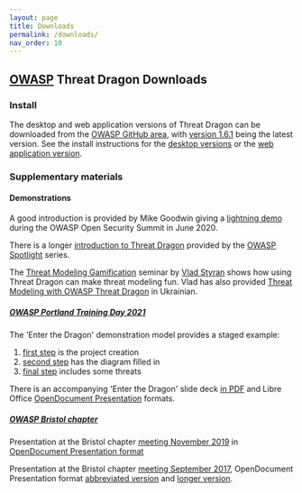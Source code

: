 ```yaml
---
layout: page
title: Downloads
permalink: /downloads/
nav_order: 10
---
```


## [OWASP](https://www.owasp.org) Threat Dragon Downloads

### Install
The desktop and web application versions of Threat Dragon can be downloaded from the
[OWASP GitHub area](https://github.com/OWASP/threat-dragon/releases),
with [version 1.6.1](https://github.com/OWASP/threat-dragon/releases/tag/v1.6.1) being the latest version.
See the install instructions for the [desktop versions](/install-desktop/)
or the [web application version](/install-webapp/).

### Supplementary materials

#### Demonstrations
A good introduction is provided by Mike Goodwin giving a
[lightning demo](https://youtu.be/n6JGcZGFq5o) during the OWASP Open Security Summit in June 2020.

There is a longer [introduction  to Threat Dragon](https://www.youtube.com/watch?v=hUOAoc6QGJo) provided by
the [OWASP Spotlight](https://www.youtube.com/playlist?list=PLUKo5k_oSrfOTl27gUmk2o-NBKvkTGw0T) series.

The [Threat Modeling Gamification](https://www.youtube.com/watch?v=u2tmLrwv-nc) seminar
by [Vlad Styran](mailto:vlad.styran@owasp.org) shows how using Threat Dragon can make threat modeling fun.
Vlad has also provided [Threat Modeling with OWASP Threat Dragon](https://www.youtube.com/watch?v=ebTyyZuIgqI)
in Ukrainian.

##### [OWASP Portland Training Day 2021](https://owasp.org/www-revent-portland-training-day/)
The 'Enter the Dragon' demonstration model provides a staged example:

1. [first step](/public/downloads/enter-the-dragon-1.json) is the project creation
2. [second step](/public/downloads/enter-the-dragon-2.json) has the diagram filled in
3. [final step](/public/downloads/enter-the-dragon-3.json) includes some threats

There is an accompanying 'Enter the Dragon' slide deck [in PDF](/public/downloads/enter-the-dragon.pdf)
and Libre Office [OpenDocument Presentation](/public/downloads/enter-the-dragon.odp) formats.

##### [OWASP Bristol chapter](https://owasp.org/www-chapter-bristol-uk/)
Presentation at the Bristol chapter [meeting November 2019](https://www.meetup.com/OWASP-Bristol/events/261525682/)
in [OpenDocument Presentation format](/public/downloads/OWASP_threat_dragon.odp)

Presentation at the Bristol chapter [meeting September 2017](https://www.meetup.com/OWASP-Bristol/events/240114497/),
OpenDocument Presentation format 
[abbreviated version](/public/downloads/OWASP_introduction_threat_modeling_short.odp)
and [longer version](/public/downloads/OWASP_introduction_threat_modeling.odp).
